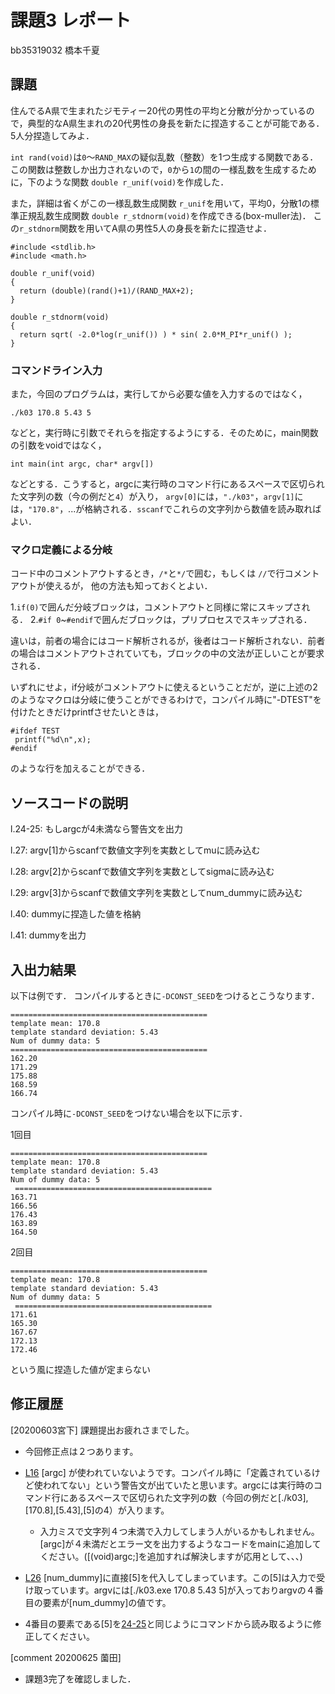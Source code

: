 # 課題3 レポート

bb35319032 橋本千夏

## 課題

住んでるA県で生まれたジモティー20代の男性の平均と分散が分かっているので，典型的なA県生まれの20代男性の身長を新たに捏造することが可能である．5人分捏造してみよ．

`int rand(void)`は`0`〜`RAND_MAX`の疑似乱数（整数）を1つ生成する関数である．この関数は整数しか出力されないので，`0`から`1`の間の一様乱数を生成するために，下のような関数 `double r_unif(void)`を作成した．

また，詳細は省くがこの一様乱数生成関数 `r_unif`を用いて，平均0，分散1の標準正規乱数生成関数 `double r_stdnorm(void)`を作成できる(box-muller法)．
この`r_stdnorm`関数を用いてA県の男性5人の身長を新たに捏造せよ．


  ```{c}
  #include <stdlib.h>
  #include <math.h>

  double r_unif(void)
  {
    return (double)(rand()+1)/(RAND_MAX+2);
  }
  
  double r_stdnorm(void)
  {  
    return sqrt( -2.0*log(r_unif()) ) * sin( 2.0*M_PI*r_unif() );
  } 
  ```

### コマンドライン入力

また，今回のプログラムは，実行してから必要な値を入力するのではなく，

```
./k03 170.8 5.43 5
```

などと，実行時に引数でそれらを指定するようにする．そのために，main関数の引数をvoidではなく，

```
int main(int argc, char* argv[])
```

などとする．こうすると，argcに実行時のコマンド行にあるスペースで区切られた文字列の数（今の例だと`4`）が入り，
`argv[0]`には，`"./k03"`，`argv[1]`には，`"170.8"`，...が格納される．`sscanf`でこれらの文字列から数値を読み取ればよい．

### マクロ定義による分岐

コード中のコメントアウトするとき，`/*`と`*/`で囲む，もしくは `//`で行コメントアウトが使えるが，
他の方法も知っておくとよい．

1.`if(0)`で囲んだ分岐ブロックは，コメントアウトと同様に常にスキップされる．
2.`#if 0`~`#endif`で囲んだブロックは，プリプロセスでスキップされる．

違いは，前者の場合にはコード解析されるが，後者はコード解析されない．前者の場合はコメントアウトされていても，ブロックの中の文法が正しいことが要求される．

いずれにせよ，if分岐がコメントアウトに使えるということだが，逆に上述の2のようなマクロは分岐に使うことができるわけで，コンパイル時に"-DTEST"を付けたときだけprintfさせたいときは，

```
#ifdef TEST
 printf("%d\n",x);
#endif
```

のような行を加えることができる．


## ソースコードの説明

l.24-25: もしargcが4未満なら警告文を出力

l.27: argv[1]からscanfで数値文字列を実数としてmuに読み込む

l.28: argv[2]からscanfで数値文字列を実数としてsigmaに読み込む

l.29: argv[3]からscanfで数値文字列を実数としてnum_dummyに読み込む

l.40: dummyに捏造した値を格納

l.41: dummyを出力

## 入出力結果

以下は例です． コンパイルするときに`-DCONST_SEED`をつけるとこうなります．

```
============================================
template mean: 170.8
template standard deviation: 5.43
Num of dummy data: 5
============================================
162.20
171.29
175.88
168.59
166.74
```

コンパイル時に`-DCONST_SEED`をつけない場合を以下に示す．

1回目
```
============================================
template mean: 170.8
template standard deviation: 5.43
Num of dummy data: 5
 ============================================
163.71
166.56
176.43
163.89
164.50
```
2回目
```
============================================
template mean: 170.8
template standard deviation: 5.43
Num of dummy data: 5
 ============================================
171.61
165.30
167.67
172.13
172.46
```
という風に捏造した値が定まらない

## 修正履歴
[20200603宮下]
課題提出お疲れさまでした。
- 今回修正点は２つあります。
 - [L16](k03.c#L16) [argc] が使われていないようです。コンパイル時に「定義されているけど使われてない」という警告文が出ていたと思います。argcには実行時のコマンド行にあるスペースで区切られた文字列の数（今回の例だと[./k03],[170.8],[5.43],[5]の4）が入ります。
   - 入力ミスで文字列４つ未満で入力してしまう人がいるかもしれません。[argc]が４未満だとエラー文を出力するようなコードをmainに追加してください。([(void)argc;]を追加すれば解決しますが応用として、、、)

 - [L26](k03.c#L26) [num_dummy]に直接[5]を代入してしまっています。この[5]は入力で受け取っています。argvには[./k03.exe 170.8 5.43 5]が入っておりargvの４番目の要素が[num_dummy]の値です。
  - 4番目の要素である[5]を[24-25](k03.c#L24-L25)と同じようにコマンドから読み取るように修正してください。

[comment 20200625 薗田]
- 課題3完了を確認しました．
